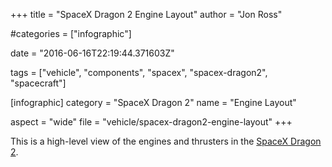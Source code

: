 +++
title = "SpaceX Dragon 2 Engine Layout"
author = "Jon Ross"

#categories = ["infographic"]

date = "2016-06-16T22:19:44.371603Z"

tags = ["vehicle", "components", "spacex", "spacex-dragon2", "spacecraft"]

[infographic]
category = "SpaceX Dragon 2"
name = "Engine Layout"

aspect = "wide"
file = "vehicle/spacex-dragon2-engine-layout"
+++

This is a high-level view of the engines and thrusters in the [SpaceX Dragon 2](/tags/spacex-dragon2).

<!--more-->

<!-- TODO -->
